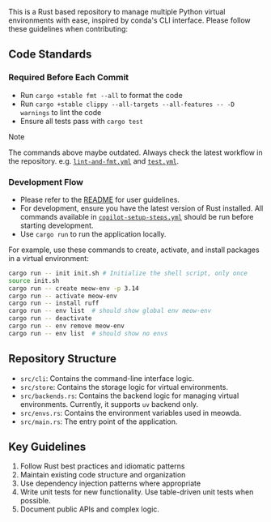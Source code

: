 This is a Rust based repository to manage multiple Python virtual environments with ease, inspired by conda's CLI interface. Please follow these guidelines when contributing:

## Code Standards

### Required Before Each Commit

-  Run `cargo +stable fmt --all` to format the code
-  Run `cargo +stable clippy --all-targets --all-features -- -D warnings` to lint the code
-  Ensure all tests pass with `cargo test`

> [!NOTE]
>
> The commands above maybe outdated. Always check the latest workflow in the repository. e.g. [`lint-and-fmt.yml`](./workflows/lint-and-fmt.yml) and [`test.yml`](./workflows/test.yml).

### Development Flow

-  Please refer to the [README](../README.md) for user guidelines.
-  For development, ensure you have the latest version of Rust installed. All commands available in [`copilot-setup-steps.yml`](./workflows/copilot-setup-steps.yml) should be run before starting development.
-  Use `cargo run` to run the application locally.

For example, use these commands to create, activate, and install packages in a virtual environment:

```bash
cargo run -- init init.sh # Initialize the shell script, only once
source init.sh
cargo run -- create meow-env -p 3.14
cargo run -- activate meow-env
cargo run -- install ruff
cargo run -- env list  # should show global env meow-env
cargo run -- deactivate
cargo run -- env remove meow-env
cargo run -- env list  # should show no envs
```

## Repository Structure

-  `src/cli`: Contains the command-line interface logic.
-  `src/store`: Contains the storage logic for virtual environments.
-  `src/backends.rs`: Contains the backend logic for managing virtual environments. Currently, it supports `uv` backend only.
-  `src/envs.rs`: Contains the environment variables used in meowda.
-  `src/main.rs`: The entry point of the application.

## Key Guidelines

1. Follow Rust best practices and idiomatic patterns
2. Maintain existing code structure and organization
3. Use dependency injection patterns where appropriate
4. Write unit tests for new functionality. Use table-driven unit tests when possible.
5. Document public APIs and complex logic.
